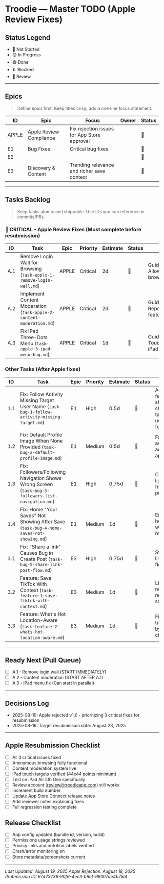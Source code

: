 # Troodie — Master TODO (Apple Review Fixes)

## Status Legend
- 🔴 Not Started
- 🟡 In Progress
- 🟢 Done
- ⏸️ Blocked
- 🔄 Review

---

## Epics

> Define epics first. Keep titles crisp; add a one‑line focus statement.

| ID | Epic | Focus | Owner | Status |
|---|---|---|---|---|
| APPLE | Apple Review Compliance | Fix rejection issues for App Store approval |  | 🔴 |
| E1 | Bug Fixes | Critical bug fixes |  | 🔴 |
| E2 |  |  |  | 🔴 |
| E3 | Discovery & Content | Trending relevance and richer save context |  | 🔴 |

---

## Tasks Backlog

> Keep tasks atomic and shippable. Use IDs you can reference in commits/PRs.

### 🚨 CRITICAL - Apple Review Fixes (Must complete before resubmission)

| ID | Task | Epic | Priority | Estimate | Status | Notes |
|---|---|---|---|---|---|---|
| A.1 | Remove Login Wall for Browsing (`task-apple-1-remove-login-wall.md`) | APPLE | Critical | 2d | 🔴 | Guideline 5.1.1 - Allow anonymous browsing |
| A.2 | Implement Content Moderation (`task-apple-2-content-moderation.md`) | APPLE | Critical | 2d | 🔴 | Guideline 1.2 - Report/block/filter features |
| A.3 | Fix iPad Three-Dots Menu (`task-apple-3-ipad-menu-bug.md`) | APPLE | Critical | 1d | 🔴 | Guideline 2.1 - Touch targets on iPad |

### Other Tasks (After Apple fixes)

| ID | Task | Epic | Priority | Estimate | Status | Notes |
|---|---|---|---|---|---|---|
| 1.1 | Fix: Follow Activity Missing Target User Name (`task-bug-1-follow-activity-missing-target.md`) | E1 | High | 0.5d | 🔴 | Activity feed should show target user on follow |
| 1.2 | Fix: Default Profile Image When None Provided (`task-bug-2-default-profile-image.md`) | E1 | Medium | 0.5d | 🔴 | Fallback avatar across app |
| 1.3 | Fix: Followers/Following Navigation Shows Wrong Screen (`task-bug-3-followers-list-navigation.md`) | E1 | High | 0.75d | 🔴 | Correct list routes from profile |
| 1.4 | Fix: Home "Your Saves" Not Showing After Save (`task-bug-4-home-saves-not-showing.md`) | E1 | Medium | 1d | 🔴 | Ensure home widget refreshes |
| 3.1 | Fix: "Share a link" Causes Bug in Create Post (`task-bug-5-share-link-post-flow.md`) | E3 | High | 0.75d | 🔴 | Stabilize link attach flow |
| 3.2 | Feature: Save TikTok With Context (`task-feature-1-save-tiktok-with-context.md`) | E3 | Medium | 1d | 🔴 | Link + note on restaurant save |
| 3.3 | Feature: What's Hot Location-Aware (`task-feature-2-whats-hot-location-aware.md`) | E3 | Medium | 1d | 🔴 | Filter trending by city/region |

---

## Ready Next (Pull Queue)

- [ ] A.1 - Remove login wall (START IMMEDIATELY)
- [ ] A.2 - Content moderation (START AFTER A.1)
- [ ] A.3 - iPad menu fix (Can start in parallel)

---

## Decisions Log

- 2025-08-19: Apple rejected v1.0 - prioritizing 3 critical fixes for resubmission
- 2025-08-19: Target resubmission date: August 23, 2025

---

## Apple Resubmission Checklist

- [ ] All 3 critical issues fixed
- [ ] Anonymous browsing fully functional
- [ ] Content moderation system live
- [ ] iPad touch targets verified (44x44 points minimum)
- [ ] Test on iPad Air 5th Gen specifically
- [ ] Review account (review@troodieapp.com) still works
- [ ] Increment build number
- [ ] Update App Store Connect release notes
- [ ] Add reviewer notes explaining fixes
- [ ] Full regression testing complete

## Release Checklist

- [ ] App config updated (bundle id, version, build)
- [ ] Permissions usage strings reviewed
- [ ] Privacy links and nutrition labels verified
- [ ] Crash/error monitoring on
- [ ] Store metadata/screenshots current

---

_Last Updated: August 19, 2025_
_Apple Rejection: August 18, 2025 (Submission ID: 67d23736-90f6-4ec3-b6cf-98007ae4b75b)_


